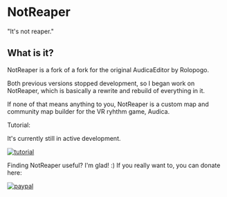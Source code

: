 # NotReaper
"It's not reaper."

## What is it?
NotReaper is a fork of a fork for the original AudicaEditor by Rolopogo.

Both previous versions stopped development, so I began work on NotReaper, which is basically a rewrite and rebuild of everything in it.

If none of that means anything to you, NotReaper is a custom map and community map builder for the VR ryhthm game, Audica.

Tutorial:


It's currently still in active development.

[![tutorial](https://img.youtube.com/vi/0Y7vxmYdX-I/0.jpg)](https://www.youtube.com/watch?v=0Y7vxmYdX-I)


Finding NotReaper useful? I'm glad! :) If you really want to, you can donate here:

[![paypal](https://www.paypalobjects.com/en_US/i/btn/btn_donateCC_LG.gif)](https://www.paypal.com/cgi-bin/webscr?cmd=_donations&business=VEEKJW2CSJVZG&currency_code=USD&source=url)


